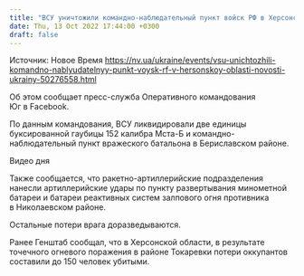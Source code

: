 ```yaml
---
title: "ВСУ уничтожили командно-наблюдательный пункт войск РФ в Херсонской области — ОК Юг"
date: Thu, 13 Oct 2022 17:44:00 +0300
draft: false
---
```

Источник: Новое Время https://nv.ua/ukraine/events/vsu-unichtozhili-komandno-nablyudatelnyy-punkt-voysk-rf-v-hersonskoy-oblasti-novosti-ukrainy-50276558.html


Об этом сообщает пресс-служба Оперативного командования Юг в Facebook. 

По данным командования, ВСУ ликвидировали две единицы буксированной гаубицы 152 калибра Мста-Б и командно-наблюдательный пункт вражеского батальона в Бериславском районе.

 Видео дня   

Также сообщается, что ракетно-артиллерийские подразделения нанесли артиллерийские удары по пункту развертывания минометной батареи и батареи реактивных систем залпового огня противника в Николаевском районе.

Остальные потери врага доразведываются.

Ранее Генштаб сообщал, что в Херсонской области, в результате точечного огневого поражения в районе Токаревки потери оккупантов составили до 150 человек убитыми.
